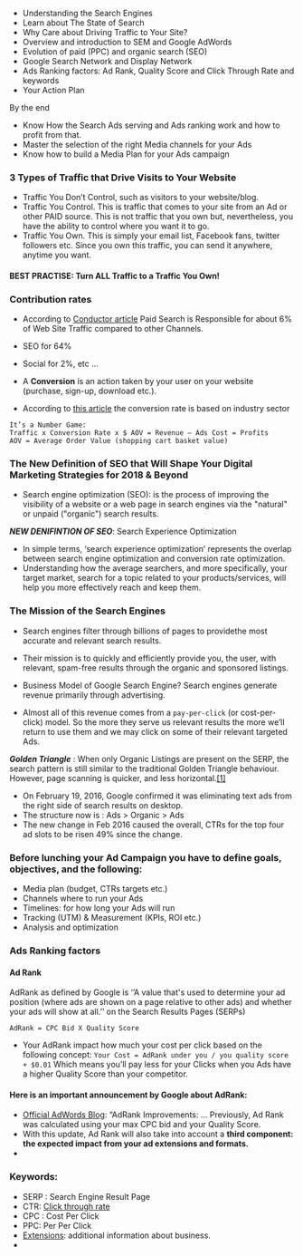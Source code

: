 - Understanding the Search Engines
- Learn about The State of Search
- Why Care about Driving Traffic to Your Site?
- Overview and introduction to SEM and Google AdWords
- Evolution of paid (PPC) and organic search (SEO)
- Google Search Network and Display Network
- Ads Ranking factors: Ad Rank, Quality Score and Click Through Rate and keywords
- Your Action Plan

By the end
- Know How the Search Ads serving and Ads ranking work and how to profit from that.
- Master the selection of the right Media channels for your Ads
- Know how to build a Media Plan for your Ads campaign

 ### 3 Types of Traffic that Drive Visits to Your Website
 - Traffic You Don’t Control, such as visitors to your website/blog. 
 - Traffic You Control. This is traffic that comes to your site from an Ad or other PAID source. This is not traffic that you own but, nevertheless, you have the ability to control where you want it to go.
 - Traffic You Own. This is simply your email list, Facebook fans, twitter followers etc. Since you own this traffic, you can send it anywhere, anytime you want.

#### BEST PRACTISE: Turn ALL Traffic to a Traffic You Own!

### Contribution rates
- According to [Conductor article](https://www.conductor.com/blog/2014/07/organic-search-actually-responsible-64-web-traffic/) Paid Search is Responsible for about 6% of Web Site Traffic compared to other Channels.
- SEO for 64%
- Social for 2%, etc ...

- A **Conversion** is an action taken by your user on your website (purchase, sign-up, download etc.).

- According to [this article](https://www.marketingsherpa.com/article/chart/average-website-conversion-rates-by) the conversion rate is based on industry sector
```
It’s a Number Game:
Traffic x Conversion Rate x $ AOV = Revenue – Ads Cost = Profits
AOV = Average Order Value (shopping cart basket value)
```

### The New Definition of SEO that Will Shape Your Digital Marketing Strategies for 2018 & Beyond
- Search engine optimization (SEO):
is the process of improving the visibility of a website or a web page in search engines via the "natural" or unpaid
("organic") search results. 

***NEW DENIFINTION OF SEO***: Search Experience Optimization
- In simple terms, ‘search experience optimization’ represents the overlap between search engine optimization and conversion rate optimization.
- Understanding how the average searchers, and more specifically, your target market, search for a topic related to your
products/services, will help you more effectively reach and keep them.

### The Mission of the Search Engines
- Search engines filter through billions of pages to providethe most accurate and relevant search results.
- Their mission is to quickly and efficiently provide you, the user, with relevant, spam-free results through the organic and sponsored listings.

- Business Model of Google Search Engine? Search engines generate revenue primarily through advertising.
- Almost all of this revenue comes from a `pay-per-click`  (or cost-per-click) model. So the more they serve us relevant results the more we’ll return to use them and we may click on some of their relevant targeted Ads.
 
 ***Golden Triangle*** : When only Organic Listings are present on the SERP, the search pattern is still similar to
the traditional Golden Triangle behaviour. However, page scanning is quicker, and less horizontal.[[1]](https://en.wikipedia.org/wiki/Golden_Triangle_(Internet_Marketing))
- On February 19, 2016, Google confirmed it was eliminating text ads from the right side of search results on desktop.
- The structure now is : Ads > Organic > Ads
- The new change in Feb 2016 caused the overall, CTRs for the top four ad slots to be risen 49% since the change.

### Before lunching your Ad Campaign you have to define goals, objectives, and the following:
- Media plan (budget, CTRs targets etc.)
- Channels where to run your Ads
- Timelines: for how long your Ads will run
- Tracking (UTM) & Measurement (KPIs, ROI etc.)
- Analysis and optimization

### Ads Ranking factors
#### Ad Rank
AdRank as defined by Google is ‘’A value that's used to determine your ad position (where ads are shown on a page relative to other ads) and whether your ads will show at all.’’ on the Search Results Pages (SERPs)

`AdRank = CPC Bid X Quality Score`

- Your AdRank impact how much your cost per click based on the following concept:
``
Your Cost = AdRank under you / you quality score + $0.01
``
Which means you’ll pay less for your Clicks when you Ads have a higher Quality Score than your competitor.
#### Here is an important announcement by Google about AdRank:
- [Official AdWords Blog](https://adwords.googleblog.com/2013/10/improving-ad-rank.html): “AdRank Improvements: … Previously, Ad Rank was calculated using your max CPC bid and your Quality Score. 
- With this update, Ad Rank will also take into account a **third component: the expected impact from your ad extensions and
formats.**
- 


### Keywords:
- SERP : Search Engine Result Page
- CTR: [Click through rate](https://en.wikipedia.org/wiki/Click-through_rate)
- CPC : Cost Per Click
- PPC: Per Per Click
- [Extensions](https://support.google.com/adwords/answer/2375499): additional information about business.
- 
